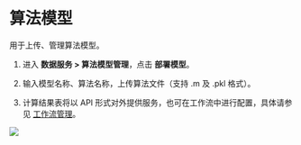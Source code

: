 # 算法模型

用于上传、管理算法模型。

1. 进入 **数据服务 > 算法模型管理**，点击 **部署模型**。

2. 输入模型名称、算法名称，上传算法文件（支持 .m 及 .pkl 格式）。

3. 计算结果表将以 API 形式对外提供服务，也可在工作流中进行配置，具体请参见 [工作流管理](workflow.md)。

![](http://terminus-paas.oss-cn-hangzhou.aliyuncs.com/paas-doc/2022/02/15/0907d3f6-2417-407c-b8d9-7cf6c5f434eb.png)